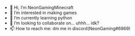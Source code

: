 - 👋 Hi, I’m NeonGamingMinecraft
- 👀 I’m interested in making games
- 🌱 I’m currently learning python
- 💞️ I’m looking to collaborate on... uhhh... idk?
- 📫 How to reach me: dm me in discord(NeonGaming#6969)

<!---
NeonGamingMC/NeonGamingMC is a ✨ special ✨ repository because its `README.md` (this file) appears on your GitHub profile.
You can click the Preview link to take a look at your changes.
--->
